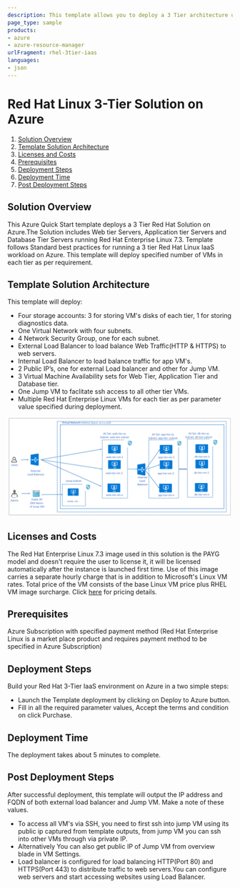 ```yaml
---
description: This template allows you to deploy a 3 Tier architecture using 'Red Hat Enterprise Linux 7.3' virtual machines. Architecture includes Virtual Network, external and internal load balancers, Jump VM, NSGs etc along with multiple RHEL Virtual machines in each tier
page_type: sample
products:
- azure
- azure-resource-manager
urlFragment: rhel-3tier-iaas
languages:
- json
---
```

# Red Hat Linux 3-Tier Solution on Azure



1. [Solution Overview](#solution-overview)
2. [Template Solution Architecture ](#template-solution-architecture)
3. [Licenses and Costs ](#licenses-and-costs)
4. [Prerequisites](#prerequisites)
5. [Deployment Steps](#deployment-steps)
6. [Deployment Time](#deployment-steps)
7. [Post Deployment Steps](#post-deployment-steps)

<!-- /TOC -->

## Solution Overview
This Azure Quick Start template deploys a 3 Tier Red Hat Solution on Azure.The Solution includes Web tier Servers, Application tier Servers and Database Tier Servers running Red Hat Enterprise Linux 7.3. Template follows Standard best practices for running a 3 tier Red Hat Linux IaaS workload on Azure. This template will deploy specified number of VMs in each tier as per requirement.

## Template Solution Architecture

This template will deploy:

- Four storage accounts: 3 for storing VM's disks of each tier, 1 for storing diagnostics data.
- One Virtual Network with four subnets.
- 4 Network Security Group, one for each subnet.
- External Load Balancer to load balance Web Traffic(HTTP & HTTPS) to web servers.
- Internal Load Balancer to load balance traffic for app VM's.
- 2 Public IP’s, one for external Load balancer and other for Jump VM.
- 3 Virtual Machine Availability sets for Web Tier, Application Tier and Database tier.
- One Jump VM to faclitate ssh access to all other tier VMs.
- Multiple Red Hat Enterprise Linux VMs for each tier as per parameter value specified during deployment.

![Deployment Solution Architecture](https://raw.githubusercontent.com/Azure/azure-quickstart-templates/master/application-workloads/redhat/rhel-3tier-iaas/images/architecture.png)

## Licenses and Costs

The Red Hat Enterprise Linux 7.3 image used in this solution is the PAYG model and doesn't require the user to license it, it will be licensed automatically after the instance is launched first time. Use of this image carries a separate hourly charge that is in addition to Microsoft's Linux VM rates. Total price of the VM consists of the base Linux VM price plus RHEL VM image surcharge.  Click [here](https://azure.microsoft.com/pricing/details/virtual-machines/red-hat/) for pricing details.

## Prerequisites

Azure Subscription with specified payment method (Red Hat Enterprise Linux is a market place product and requires payment method to be specified in Azure Subscription)

## Deployment Steps

Build your Red Hat 3-Tier IaaS environment on Azure in a two simple steps:
- Launch the Template deployment by clicking on Deploy to Azure button.
- Fill in all the required parameter values, Accept the terms and condition on click Purchase.

## Deployment Time

The deployment takes about 5 minutes to complete.

## Post Deployment Steps

After successful deployment, this template will output the IP address and FQDN of both external load balancer and Jump VM. Make a note of these values.

- To access all VM's via SSH, you need to first ssh into jump VM using its public ip captured from template outputs, from jump VM you can ssh into other VMs through via private IP.
- Alternatively You can also get public IP of Jump VM from overview blade in VM Settings.
- Load balancer is configured for load balancing HTTP(Port 80) and HTTPS(Port 443) to distribute traffic to web servers.You can configure web servers and start accessing websites using Load Balancer.


